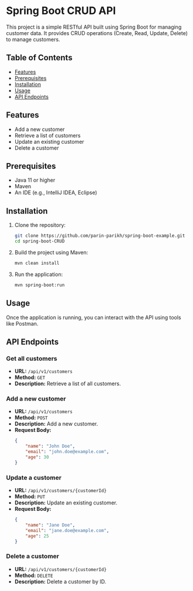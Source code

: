 # Spring Boot CRUD API

This project is a simple RESTful API built using Spring Boot for managing customer data. It provides CRUD operations (Create, Read, Update, Delete) to manage customers.

## Table of Contents
- [Features](#features)
- [Prerequisites](#prerequisites)
- [Installation](#installation)
- [Usage](#usage)
- [API Endpoints](#api-endpoints)

## Features
- Add a new customer
- Retrieve a list of customers
- Update an existing customer
- Delete a customer

## Prerequisites
- Java 11 or higher
- Maven
- An IDE (e.g., IntelliJ IDEA, Eclipse)

## Installation
1. Clone the repository:
    ```bash
    git clone https://github.com/parin-parikh/spring-boot-example.git
    cd spring-boot-CRUD
    ```

2. Build the project using Maven:
    ```bash
    mvn clean install
    ```

3. Run the application:
    ```bash
    mvn spring-boot:run
    ```

## Usage
Once the application is running, you can interact with the API using tools like Postman.

## API Endpoints
### Get all customers
- **URL:** `/api/v1/customers`
- **Method:** `GET`
- **Description:** Retrieve a list of all customers.

### Add a new customer
- **URL:** `/api/v1/customers`
- **Method:** `POST`
- **Description:** Add a new customer.
- **Request Body:**
    ```json
    {
        "name": "John Doe",
        "email": "john.doe@example.com",
        "age": 30
    }
    ```

### Update a customer
- **URL:** `/api/v1/customers/{customerId}`
- **Method:** `PUT`
- **Description:** Update an existing customer.
- **Request Body:**
    ```json
    {
        "name": "Jane Doe",
        "email": "jane.doe@example.com",
        "age": 25
    }
    ```

### Delete a customer
- **URL:** `/api/v1/customers/{customerId}`
- **Method:** `DELETE`
- **Description:** Delete a customer by ID.
